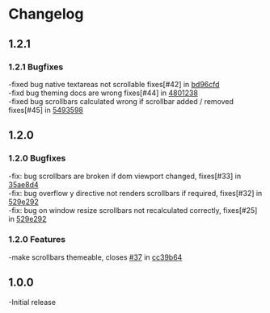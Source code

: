 # Changelog

## 1.2.1

### 1.2.1 Bugfixes

-fixed bug native textareas not scrollable fixes[#42] in [bd96cfd](https://github.com/q2g/ngx-customscrollbar/commit/bd96cfdce441b88fedae66cb40a20cbcfd948472)  
-fixd bug theming docs are wrong fixes[#44] in [4801238](https://github.com/q2g/ngx-customscrollbar/commit/48012386f13a762af25b78e9644899f0748bed46)  
-fixed bug scrollbars calculated wrong if scrollbar added / removed fixes[#45] in [5493598](https://github.com/q2g/ngx-customscrollbar/commit/549359856272f42f0aa2c44cadfce74a877c4e0b)  

## 1.2.0

### 1.2.0 Bugfixes

-fix: bug scrollbars are broken if dom viewport changed, fixes[#33] in [35ae8d4](https://github.com/MurhafSousli/ngx-scrollbar/pull/117/commits/35ae8d45130e3c19506249328fff3c2fbd48bce2)  
-fix: bug overflow y directive not renders scrollbars if required, fixes[#32] in [529e292](https://github.com/q2g/ngx-customscrollbar/commit/529e2926bbcd229e3c134c379da060ff0e043254)  
-fix: bug on window resize scrollbars not recalculated correctly, fixes[#25] in [529e292](https://github.com/q2g/ngx-customscrollbar/commit/529e2926bbcd229e3c134c379da060ff0e043254)  

### 1.2.0 Features

-make scrollbars themeable, closes [#37](https://github.com/q2g/ngx-customscrollbar/issues/37) in [cc39b64](https://github.com/q2g/ngx-customscrollbar/commit/cc39b64b32ac3f1277a0bcbacab298cea9f11430)  

## 1.0.0

-Initial release  